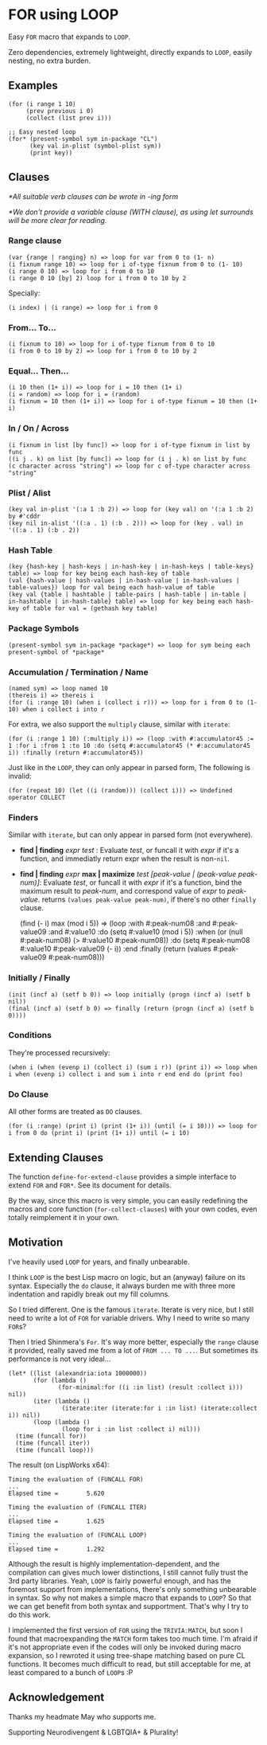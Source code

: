 # FOR using LOOP

Easy `FOR` macro that expands to `LOOP`.

Zero dependencies, extremely lightweight, directly expands to `LOOP`,
easily nesting, no extra burden.

## Examples

```common-lisp
(for (i range 1 10)
     (prev previous i 0)
     (collect (list prev i)))

;; Easy nested loop
(for* (present-symbol sym in-package "CL")
      (key val in-plist (symbol-plist sym))
      (print key)) 
```

## Clauses

_*All suitable verb clauses can be wrote in -ing form_

_*We don't provide a variable clause (WITH clause), as using let surrounds will be more clear for reading._

### Range clause

	(var {range | ranging} n) => loop for var from 0 to (1- n)
	(i fixnum range 10) => loop for i of-type fixnum from 0 to (1- 10)
	(i range 0 10) => loop for i from 0 to 10
	(i range 0 10 [by] 2) loop for i from 0 to 10 by 2

Specially:

	(i index) | (i range) => loop for i from 0

### From... To...

	(i fixnum to 10) => loop for i of-type fixnum from 0 to 10
	(i from 0 to 10 by 2) => loop for i from 0 to 10 by 2

### Equal... Then...

	(i 10 then (1+ i)) => loop for i = 10 then (1+ i)
	(i = random) => loop for i = (random)
	(i fixnum = 10 then (1+ i)) => loop for i of-type fixnum = 10 then (1+ i)

### In / On / Across

	(i fixnum in list [by func]) => loop for i of-type fixnum in list by func
	((i j . k) on list [by func]) => loop for (i j . k) on list by func
	(c character across "string") => loop for c of-type character across "string"

### Plist / Alist

	(key val in-plist '(:a 1 :b 2)) => loop for (key val) on '(:a 1 :b 2) by #'cddr
	(key nil in-alist '((:a . 1) (:b . 2))) => loop for (key . val) in '((:a . 1) (:b . 2))

### Hash Table

	(key {hash-key | hash-keys | in-hash-key | in-hash-keys | table-keys} table) => loop for key being each hash-key of table
	(val {hash-value | hash-values | in-hash-value | in-hash-values | table-values}) loop for val being each hash-value of table
	(key val {table | hashtable | table-pairs | hash-table | in-table | in-hashtable | in-hash-table} table) => loop for key being each hash-key of table for val = (gethash key table)

### Package Symbols

	(present-symbol sym in-package *package*) => loop for sym being each present-symbol of *package*

### Accumulation / Termination / Name

	(named sym) => loop named 10
	(thereis i) => thereis i
	(for (i :range 10) (when i (collect i r))) => loop for i from 0 to (1- 10) when i collect i into r

For extra, we also support the `multiply` clause, similar with `iterate`:

	(for (i :range 1 10) (:multiply i)) => (loop :with #:accumulator45 := 1 :for i :from 1 :to 10 :do (setq #:accumulator45 (* #:accumulator45 i)) :finally (return #:accumulator45))

Just like in the `LOOP`, they can only appear in parsed form, The following is invalid:

	(for (repeat 10) (let ((i (random))) (collect i))) => Undefined operator COLLECT

### Finders

Similar with `iterate`, but can only appear in parsed form (not everywhere).

- **find | finding** *expr* *test* : Evaluate *test*, or funcall it with *expr* if it's a function, and immediatly return expr when the result is non-`nil`.

- **find | finding** *expr* **max | maximize** *test* *\[peak-value | (peak-value peak-num)]*:
Evaluate *test*, or funcall it with *expr* if it's a function, bind the maximum result to *peak-num*, and correspond value of *expr* to *peak-value*. returns `(values peak-value peak-num)`, if there's no other `finally` clause.

	(find (- i) max (mod i 5)) => (loop :with #:peak-num08 :and #:peak-value09 :and #:value10 :do (setq #:value10 (mod i 5)) :when (or (null #:peak-num08) (> #:value10 #:peak-num08)) :do (setq #:peak-num08 #:value10 #:peak-value09 (- i)) :end :finally (return (values #:peak-value09 #:peak-num08)))

### Initially / Finally

	(init (incf a) (setf b 0)) => loop initially (progn (incf a) (setf b nil))
	(final (incf a) (setf b 0) => finally (return (progn (incf a) (setf b 0))))

### Conditions

They're processed recursively:

	(when i (when (evenp i) (collect i) (sum i r)) (print i)) => loop when i when (evenp i) collect i and sum i into r end end do (print foo)

### Do Clause

All other forms are treated as `DO` clauses.

	(for (i :range) (print i) (print (1+ i)) (until (= i 10))) => loop for i from 0 do (print i) (print (1+ i)) until (= i 10)

## Extending Clauses

The function `define-for-extend-clause` provides a simple interface to
extend `FOR` and `FOR*`. See its document for details.

By the way, since this macro is very simple, you can easily redefining
the macros and core function (`for-collect-clauses`) with your own
codes, even totally reimplement it in your own.

## Motivation

I've heavily used `LOOP` for years, and finally unbearable.

I think `LOOP` is the best Lisp macro on logic, but an (anyway)
failure on its syntax. Especially the `do` clause, it always burden me
with three more indentation and rapidly break out my fill columns.

So I tried different. One is the famous `iterate`. Iterate is very
nice, but I still need to write a lot of `FOR` for variable drivers.
Why I need to write so many `FOR`s?

Then I tried Shinmera's `For`. It's way more better, especially the
`range` clause it provided, really saved me from a lot of `FROM ... TO
...`.  But sometimes its performance is not very ideal...

```common-lisp
(let* ((list (alexandria:iota 1000000))
       (for (lambda ()
              (for-minimal:for ((i :in list) (result :collect i))) nil))
       (iter (lambda ()
               (iterate:iter (iterate:for i :in list) (iterate:collect i)) nil))
       (loop (lambda ()
               (loop for i :in list :collect i) nil)))
  (time (funcall for))
  (time (funcall iter))
  (time (funcall loop)))
```

The result (on LispWorks x64):

	Timing the evaluation of (FUNCALL FOR)
	...
	Elapsed time =        5.620
	
	Timing the evaluation of (FUNCALL ITER)
	...
	Elapsed time =        1.625
	
	Timing the evaluation of (FUNCALL LOOP)
	...
	Elapsed time =        1.292

Although the result is highly implementation-dependent, and the
compilation can gives much lower distinctions, I still cannot fully
trust the 3rd party libraries. Yeah, `LOOP` is fairly powerful enough,
and has the foremost support from implementations, there's only
something unbearable in syntax. So why not makes a simple macro that
expands to `LOOP`? So that we can get benefit from both syntax and
supportment. That's why I try to do this work.

I implemented the first version of `FOR` using the `TRIVIA:MATCH`, but
soon I found that macroexpanding the `MATCH` form takes too much time.
I'm afraid if it's not appropriate even if the codes will only be
invoked during macro expansion, so I rewroted it using tree-shape
matching based on pure CL functions. It becomes much difficult to
read, but still acceptable for me, at least compared to a bunch of
`LOOP`s :P

## Acknowledgement

Thanks my headmate May who supports me.

Supporting Neurodivengent & LGBTQIA+ & Plurality!

